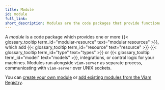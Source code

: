 ```yaml
---
title: Module
id: module
full_link:
short_description: Modules are the code packages that provide functionality like drivers, integrations, and control logic to your machines.
---
```


A _module_ is a code package which provides one or more {{< glossary_tooltip term_id="modular-resource" text="modular resources" >}}, which add {{< glossary_tooltip term_id="resource" text="resource" >}} {{< glossary_tooltip term_id="type" text="types" >}} or {{< glossary_tooltip term_id="model" text="models" >}}, integrations, or control logic for your machines.
Modules run alongside `viam-server` as separate process, communicating with `viam-server` over UNIX sockets.

You can [create your own module](/operate/get-started/other-hardware/create-module/) or [add existing modules from the Viam Registry](/operate/get-started/supported-hardware/).
